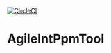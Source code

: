 [![CircleCI](https://circleci.com/gh/andersondebrito/AgileIntPpmTool.svg?style=svg)](https://github.com/andersondebrito/AgileIntPpmTool)

# AgileIntPpmTool

